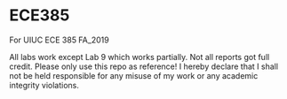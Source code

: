 # ECE385
For UIUC ECE 385 FA_2019

All labs work except Lab 9 which works partially.
Not all reports got full credit. Please only use this repo as reference!
I hereby declare that I shall not be held responsible for any misuse of my work or any academic integrity violations. 
